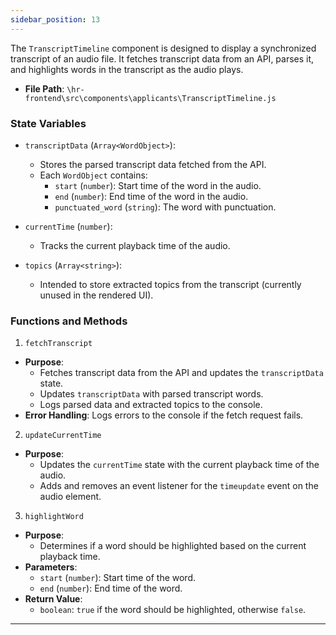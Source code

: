 ```yaml
---
sidebar_position: 13
---
```


The `TranscriptTimeline` component is designed to display a synchronized transcript of an audio file. It fetches transcript data from an API, parses it, and highlights words in the transcript as the audio plays.

- **File Path**: `\hr-frontend\src\components\applicants\TranscriptTimeline.js`

### State Variables
- `transcriptData` (`Array<WordObject>`):
   - Stores the parsed transcript data fetched from the API.
   - Each `WordObject` contains:
     - `start` (`number`): Start time of the word in the audio.
     - `end` (`number`): End time of the word in the audio.
     - `punctuated_word` (`string`): The word with punctuation.

- `currentTime` (`number`):
   - Tracks the current playback time of the audio.

- `topics` (`Array<string>`):
   - Intended to store extracted topics from the transcript (currently unused in the rendered UI).


### Functions and Methods

1. `fetchTranscript`
- **Purpose**: 
  - Fetches transcript data from the API and updates the `transcriptData` state.
  - Updates `transcriptData` with parsed transcript words.
  - Logs parsed data and extracted topics to the console.
- **Error Handling**: Logs errors to the console if the fetch request fails.

2. `updateCurrentTime`
- **Purpose**:
  - Updates the `currentTime` state with the current playback time of the audio.
  - Adds and removes an event listener for the `timeupdate` event on the audio element.

3. `highlightWord`
- **Purpose**:
  - Determines if a word should be highlighted based on the current playback time.
- **Parameters**:
  - `start` (`number`): Start time of the word.
  - `end` (`number`): End time of the word.
- **Return Value**:
  - `boolean`: `true` if the word should be highlighted, otherwise `false`.

---
